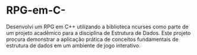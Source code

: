 # RPG-em-C-
Desenvolvi um RPG em C++ utilizando a biblioteca ncurses como parte de um projeto acadêmico para a disciplina de Estrutura de Dados. Este projeto procura demonstrar a aplicação prática de conceitos fundamentais de estrutura de dados em um ambiente de jogo interativo.
